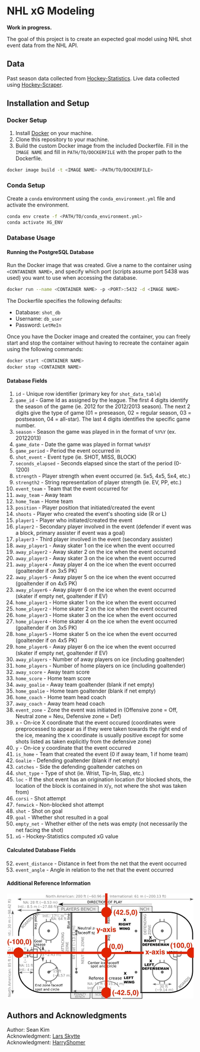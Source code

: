# NHL xG Modeling 

**Work in progress.**

The goal of this project is to create an expected goal model using NHL shot event data from the NHL API. 

## Data 

Past season data collected from [Hockey-Statistics](https://hockey-statistics.com/shot-data/). Live data collected using [Hockey-Scraper](https://github.com/HarryShomer/Hockey-Scraper).

## Installation and Setup

### Docker Setup

1. Install [Docker](https://docs.docker.com/get-docker/) on your machine. 
2. Clone this repository to your machine. 
3. Build the custom Docker image from the included Dockerfile. Fill in the `IMAGE NAME` and fill in `PATH/TO/DOCKERFILE` with the proper path to the Dockerfile.   
```bash
docker image build -t <IMAGE NAME> <PATH/TO/DOCKERFILE>
```

### Conda Setup

Create a `conda` environment using the `conda_environment.yml` file and activate the environment. 

```bash
conda env create -f <PATH/TO/conda_environment.yml>  
conda activate XG_ENV
```

### Database Usage 

#### Running the PostgreSQL Database 

Run the Docker image that was created. Give a name to the container using `<CONTANINER NAME>`, and specify which port (scripts assume port 5438 was used) you want to use when accessing the database.  

```bash
docker run --name <CONTAINER NAME> -p <PORT>:5432 -d <IMAGE NAME>
```  

The Dockerfile specifies the following defaults:
* Database: `shot_db` 
* Username: `db_user`
* Password: `LetMeIn`  

Once you have the Docker image and created the container, you can freely start and stop the container without having to recreate the container again using the following commands: 

```bash
docker start <CONTAINER NAME>
docker stop <CONTAINER NAME>
```

#### Database Fields

1. `id` - Unique row identifier (primary key for `shot_data_table`)
2. `game_id` - Game Id as assigned by the league. The first 4 digits identify the season of the game (ie. 2012 for the 2012/2013 season). The next 2 digits give the type of game (01 = preseason, 02 = regular season, 03 = postseason, 04 = all-star). The last 4 digits identifies the specific game number. 
3. `season` - Season the game was played in in the format of `%Y%Y` (ex. 20122013)
4. `game_date` - Date the game was played in format `%m%d$Y`
5. `game_period` - Period the event occurred in
6. `shot_event` - Event type (ie. SHOT, MISS, BLOCK)
7. `seconds_elapsed` - Seconds elapsed since the start of the period (0-1200)
8. `strength` - Player strength when event occurred (ie. 5x5, 4x5, 5x4, etc.)
9. `strength2` - String representation of player strength (ie. EV, PP, etc.)
10. `event_team` - Team that the event occurred for 
11. `away_team` - Away team 
12. `home_Team` - Home team 
13. `position` - Player position that initiated/created the event 
14. `shoots` - Player who created the event's shooting side (R or L)
15. `player1` - Player who initiated/created the event 
16. `player2` - Secondary player involved in the event (defender if event was a block, primary assister if event was a goal)
17. `player3` - Third player involved in the event (secondary assister)
18. `away_player1` - Away skater 1 on the ice when the event occurred
19. `away_player2` - Away skater 2 on the ice when the event occurred
20. `away_player3` - Away skater 3 on the ice when the event occurred
21. `away_player4` - Away player 4 on the ice when the event occurred (goaltender if on 3x5 PK)
22. `away_player5` - Away player 5 on the ice when the event occurred (goaltender if on 4x5 PK)
23. `away_player6` - Away player 6 on the ice when the event occurred (skater if empty net, goaltender if EV)
24. `home_player1` - Home skater 1 on the ice when the event occurred
25. `home_player2` - Home skater 2 on the ice when the event occurred
26. `home_player3` - Home skater 3 on the ice when the event occurred 
27. `home_player4` - Home skater 4 on the ice when the event occurred (goaltender if on 3x5 PK)
28. `home_player5` - Home skater 5 on the ice when the event occurred (goaltender if on 4x5 PK)
29. `home_player6` - Away player 6 on the ice when the event occurred (skater if empty net, goaltender if EV)
30. `away_players` - Number of away players on ice (including goaltender)
31. `home_players` - Number of home players on ice (including goaltender)
32. `away_score` - Away team score 
33. `home_score` - Home team score 
34. `away_goalie` - Away team goaltender (blank if net empty)
35. `home_goalie` - Home team goaltender (blank if net empty)
36. `home_coach` - Home team head coach 
37. `away_coach` - Away team head coach 
38. `event_zone` - Zone the event was initiated in (Offensive zone = Off, Neutral zone = Neu, Defensive zone = Def)
39. `x` - On-ice X coordinate that the event occured (coordinates were preprocessed to appear as if they were taken towards the right end of the ice, meaning the x coordinate is usually positive except for some shots listed as taken explicitly from the defensive zone) 
40. `y` - On-ice y coordinate that the event occurred
41. `is_home` - Team that created the event (0 if away team, 1 if home team)
42. `Goalie` - Defending goaltender (blank if net empty)
43. `catches` - Side the defending goaltender catches on 
44. `shot_type` - Type of shot (ie. Wrist, Tip-In, Slap, etc.)
45. `loc` - If the shot event has an origination location (for blocked shots, the location of the block is contained in `X`/`y`, not where the shot was taken from)
46. `corsi` - Shot attempt 
47. `fenwick` - Non-blocked shot attempt 
48. `shot` - Shot on goal 
49. `goal` - Whether shot resulted in a goal 
50. `empty_net` - Whether either of the nets was empty (not necessarily the net facing the shot)
51. `xG` - Hockey-Statistics computed xG value 

#### Calculated Database Fields

52. `event_distance` - Distance in feet from the net that the event occurred 
53. `event_angle` - Angle in relation to the net that the event occurred 

#### Additional Reference Information

![rink_dimenstions](imgs/NHL_rink.jpg)

## Authors and Acknowledgments 

Author: Sean Kim  
Acknowledgment: [Lars Skytte](https://twitter.com/HockeySkytte)  
Acknowledgment: [HarryShomer](https://github.com/HarryShomer)